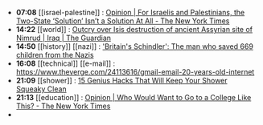 - **07:08** [[israel-palestine]] : [Opinion | For Israelis and Palestinians, the Two-State ‘Solution’ Isn’t a Solution At All - The New York Times](https://www.nytimes.com/2024/04/01/opinion/two-state-solution-israel-palestine.html "Opinion | For Israelis and Palestinians, the Two-State ‘Solution’ Isn’t a Solution At All - The New York Times")
- **14:22** [[world]] :  [Outcry over Isis destruction of ancient Assyrian site of Nimrud | Iraq | The Guardian](https://www.theguardian.com/world/2015/mar/06/isis-destroys-ancient-assyrian-site-of-nimrud)
- **14:50** [[history]] [[nazi]] :  ['Britain's Schindler': The man who saved 669 children from the Nazis](https://www.bbc.com/culture/article/20240328-in-history-nicholas-winton-rescues-children-during-holocaust-ww2)
- **16:08** [[technical]] [[e-mail]] :  https://www.theverge.com/24113616/gmail-email-20-years-old-internet
- **21:09** [[shower]] :  [15 Genius Hacks That Will Keep Your Shower Squeaky Clean](https://www.housedigest.com/1344439/genius-hack-shower-squeaky-clean/)
- **21:13** [[education]] :  [Opinion | Who Would Want to Go to a College Like This? - The New York Times](https://www.nytimes.com/2024/03/28/opinion/dei-ban-college-students.html)
-